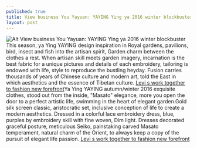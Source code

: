 ```yaml
---
published: true
title: View business You Yayuan: YAYING Ying ya 2016 winter blockbuster
layout: post
---
```

![Alt View business You Yayuan: YAYING Ying ya 2016 winter blockbuster](https://c1.staticflickr.com/9/8679/28674774962_0cb901c475_b.jpg)This season, ya Ying YAYING design inspiration in Royal gardens, pavilions, bird, insect and fish into the artisan spirit, Garden charm between the clothes a rest. When artisan skill meets garden imagery, incarnation is the best fabric for a unique pictures and details of each embroidery, tailoring is endowed with life, style to reproduce the bustling heyday. Fusion carries thousands of years of Chinese culture and modern art, told the East in which aesthetics and the essence of Tibetan culture. [Levi s work together to fashion new forefront](http://www.focalstyle.com/2016/05/28/levi-s-work-together-to-fashion-new-forefront-of-vr-technology/)Ya Ying YAYING autumn/winter 2016 exquisite clothes, stood out from the inside, \"Masato\" elegance, more you open the door to a perfect artistic life, swimming in the heart of elegant garden.Gold silk screen classic, aristocratic set, inclusive conception of life to create a modern aesthetics. Dressed in a colorful lace embroidery dress, blue, purples by embroidery skill with fine woven, Dim light. Dresses decorated graceful posture, meticulous Seiko, painstaking carved Masato temperament, natural charm of the Orient, to always keep a copy of the pursuit of elegant life passion. [Levi s work together to fashion new forefront](http://www.focalstyle.com/2016/05/28/levi-s-work-together-to-fashion-new-forefront-of-vr-technology/)